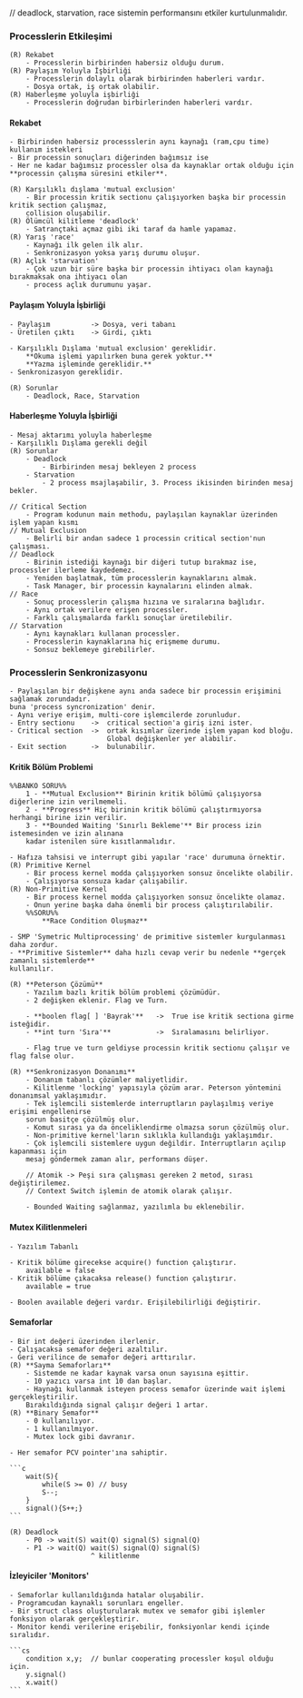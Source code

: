 ###

// deadlock, starvation, race sistemin performansını etkiler kurtulunmalıdır.

### Processlerin Etkileşimi
	(R) Rekabet
		- Processlerin birbirinden habersiz olduğu durum.
	(R) Paylaşım Yoluyla İşbirliği
		- Processlerin dolaylı olarak birbirinden haberleri vardır.
		- Dosya ortak, iş ortak olabilir.
	(R) Haberleşme yoluyla işbirliği
		- Processlerin doğrudan birbirlerinden haberleri vardır.

#### Rekabet
	- Birbirinden habersiz processslerin aynı kaynağı (ram,cpu time) kullanım istekleri
	- Bir processin sonuçları diğerinden bağımsız ise
	- Her ne kadar bağımsız processler olsa da kaynaklar ortak olduğu için **processin çalışma süresini etkiler**.

	(R) Karşılıklı dışlama 'mutual exclusion'
		- Bir processin kritik sectionu çalışıyorken başka bir processin kritik section çalışmaz, 
		collision oluşabilir.
	(R) Ölümcül kilitleme 'deadlock'
		- Satrançtaki açmaz gibi iki taraf da hamle yapamaz.
	(R) Yarış 'race'
		- Kaynağı ilk gelen ilk alır.
		- Senkronizasyon yoksa yarış durumu oluşur.
	(R) Açlık 'starvation'
		- Çok uzun bir süre başka bir processin ihtiyacı olan kaynağı bırakmaksak ona ihtiyacı olan
		- process açlık durumunu yaşar.

#### Paylaşım Yoluyla İşbirliği
	- Paylaşım 			-> Dosya, veri tabanı
	- Üretilen çıktı 	-> Girdi, çıktı

	- Karşılıklı Dışlama 'mutual exclusion' gereklidir.
		**Okuma işlemi yapılırken buna gerek yoktur.**
		**Yazma işleminde gereklidir.**
	- Senkronizasyon gereklidir.

	(R) Sorunlar
		- Deadlock, Race, Starvation

#### Haberleşme Yoluyla İşbirliği
	- Mesaj aktarımı yoluyla haberleşme
	- Karşılıklı Dışlama gerekli değil
	(R) Sorunlar
		- Deadlock
			- Birbirinden mesaj bekleyen 2 process
		- Starvation
			- 2 process msajlaşabilir, 3. Process ikisinden birinden mesaj bekler.

	// Critical Section
		- Program kodunun main methodu, paylaşılan kaynaklar üzerinden işlem yapan kısmı 
	// Mutual Exclusion
		- Belirli bir andan sadece 1 processin critical section'nun çalışması.
	// Deadlock
		- Birinin istediği kaynağı bir diğeri tutup bırakmaz ise, processler ilerleme kaydedemez.
		- Yeniden başlatmak, tüm processlerin kaynaklarını almak.
		- Task Manager, bir processin kaynalarını elinden almak.
	// Race
		- Sonuç processlerin çalışma hızına ve sıralarına bağlıdır.
		- Aynı ortak verilere erişen processler.
		- Farklı çalışmalarda farklı sonuçlar üretilebilir.
	// Starvation
		- Aynı kaynakları kullanan processler.
		- Processlerin kaynaklarına hiç erişmeme durumu.
		- Sonsuz beklemeye girebilirler.

### Processlerin Senkronizasyonu
	- Paylaşılan bir değişkene aynı anda sadece bir processin erişimini sağlamak zorundadır.
	buna 'process syncronization' denir.
	- Aynı veriye erişim, multi-core işlemcilerde zorunludur.
	- Entry sectionu 	->	critical section'a giriş izni ister.
	- Critical section 	-> 	ortak kısımlar üzerinde işlem yapan kod bloğu. 
							Global değişkenler yer alabilir.
	- Exit section 		->	bulunabilir.

#### Kritik Bölüm Problemi
	%%BANKO SORU%%
		1 - **Mutual Exclusion** Birinin kritik bölümü çalışıyorsa diğerlerine izin verilmemeli.
		2 - **Progress** Hiç birinin kritik bölümü çalıştırmıyorsa herhangi birine izin verilir.
		3 - **Bounded Waiting 'Sınırlı Bekleme'** Bir process izin istemesinden ve izin alınana 
		kadar istenilen süre kısıtlanmalıdır.

	- Hafıza tahsisi ve interrupt gibi yapılar 'race' durumuna örnektir.
	(R) Primitive Kernel
		- Bir process kernel modda çalışıyorken sonsuz öncelikte olabilir.
		- Çalışıyorsa sonsuza kadar çalışabilir.
	(R) Non-Primitive Kernel
		- Bir process kernel modda çalışıyorken sonsuz öncelikte olamaz.
		- Onun yerine başka daha önemli bir process çalıştırılabilir.
		%%SORU%%
			**Race Condition Oluşmaz**

	- SMP 'Symetric Multiprocessing' de primitive sistemler kurgulanması daha zordur.
	- **Primitive Sistemler** daha hızlı cevap verir bu nedenle **gerçek zamanlı sistemlerde**
	kullanılır.

	(R) **Peterson Çözümü**
		- Yazılım bazlı kritik bölüm problemi çözümüdür.
		- 2 değişken eklenir. Flag ve Turn.
		
		- **boolen flag[ ] 'Bayrak'** 	-> 	True ise kritik sectiona girme isteğidir.
		- **int turn 'Sıra'**			->  Sıralamasını belirliyor.

		- Flag true ve turn geldiyse processin kritik sectionu çalışır ve flag false olur.

	(R) **Senkronizasyon Donanımı**
		- Donanım tabanlı çözümler maliyetlidir.
		- Kilitlenme 'locking' yapısıyla çözüm arar. Peterson yöntemini donanımsal yaklaşımıdır.
		- Tek işlemcili sistemlerde interruptların paylaşılmış veriye erişimi engellenirse
		sorun basitçe çözülmüş olur.
		- Komut sırası ya da önceliklendirme olmazsa sorun çözülmüş olur.
		- Non-primitive kernel'ların sıklıkla kullandığı yaklaşımdır.
		- Çok işlemcili sistemlere uygun değildir. Interruptların açılıp kapanması için
		mesaj göndermek zaman alır, performans düşer.

		// Atomik -> Peşi sıra çalışması gereken 2 metod, sırası değiştirilemez.
		// Context Switch işlemin de atomik olarak çalışır.

		- Bounded Waiting sağlanmaz, yazılımla bu eklenebilir.

#### Mutex Kilitlenmeleri
	- Yazılım Tabanlı

	- Kritik bölüme girecekse acquire() function çalıştırır.
		available = false
	- Kritik bölüme çıkacaksa release() function çalıştırır.
		available = true

	- Boolen available değeri vardır. Erişilebilirliği değiştirir.

#### Semaforlar
	- Bir int değeri üzerinden ilerlenir.
	- Çalışacaksa semafor değeri azaltılır.
	- Geri verilince de semafor değeri arttırılır.
	(R) **Sayma Semaforları**
		- Sistemde ne kadar kaynak varsa onun sayısına eşittir.
		- 10 yazıcı varsa int 10 dan başlar.
		- Haynağı kullanmak isteyen process semafor üzerinde wait işlemi gerçekleştirilir.
		Bırakıldığında signal çalışır değeri 1 artar.
	(R) **Binary Semafor**
		- 0 kullanılıyor.
		- 1 kullanılmıyor.
		- Mutex lock gibi davranır.

	- Her semafor PCV pointer'ına sahiptir.

	```c
		wait(S){
			while(S >= 0) // busy
			S--;
		}
		signal(){S++;}
	```

	(R) Deadlock
		- P0 -> wait(S) wait(Q) signal(S) signal(Q)
		- P1 -> wait(Q) wait(S) signal(Q) signal(S)
						^ kilitlenme
						
#### İzleyiciler 'Monitors'
	- Semaforlar kullanıldığında hatalar oluşabilir.
	- Programcudan kaynaklı sorunları engeller.
	- Bir struct class oluşturularak mutex ve semafor gibi işlemler fonksiyon olarak gerçekleştirir.
	- Monitor kendi verilerine erişebilir, fonksiyonlar kendi içinde sıralıdır.

	```cs
		condition x,y; 	// bunlar cooperating processler koşul olduğu için.
		y.signal()
		x.wait()
	```
	
